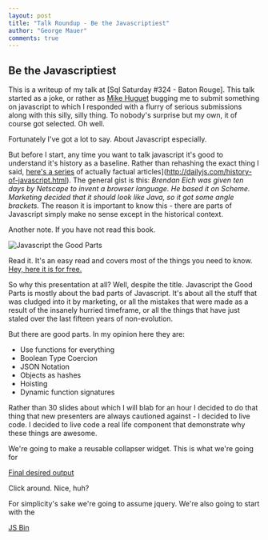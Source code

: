 ```yaml
--- 
layout: post
title: "Talk Roundup - Be the Javascriptiest"
author: "George Mauer"
comments: true
---
```


## Be the Javascriptiest

This is a writeup of my talk at [Sql Saturday #324 - Baton Rouge]. This talk started as a joke, or rather as [Mike Huguet](http://geekswithblogs.net/mikehuguet/Default.aspx) bugging me to submit something on javascript to which I responded with a flurry of serious submissions along with this silly, silly thing. To nobody's surprise but my own, it of course got selected. Oh well.

Fortunately I've got a lot to say. About Javascript especially.

But before I start, any time you want to talk javascript it's good to understand it's history as a baseline. Rather than rehashing the exact thing I said, [here's a series](https://www.w3.org/community/webed/wiki/A_Short_History_of_JavaScript) of actually factual articles](http://dailyjs.com/history-of-javascript.html). The general gist is this: *Brendan Eich was given ten days by Netscape to invent a browser language. He based it on Scheme. Marketing decided that it should look like Java, so it got some angle brackets.* The reason it is important to know this - there are parts of Javascript simply make no sense except in the historical context.

Another note. If you have not read this book. 

![Javascript the Good Parts](http://ecx.images-amazon.com/images/I/518QVtPWA7L._BO2,204,203,200_PIsitb-sticker-arrow-click,TopRight,35,-76_AA300_SH20_OU01_.jpg) 

Read it. It's an easy read and covers most of the things you need to know. [Hey, here it is for free.](http://it-ebooks.info/book/274/)

So why this presentation at all? Well, despite the title. Javascript the Good Parts is mostly about the bad parts of Javascript. It's about all the stuff that was cludged into it by marketing, or all the mistakes that were made as a result of the insanely hurried timeframe, or all the things that have just staled over the last fifteen years of non-evolution.

But there are good parts. In my opinion here they are:

* Use functions for everything
* Boolean Type Coercion
* JSON Notation
* Objects as hashes
* Hoisting
* Dynamic function signatures

Rather than 30 slides about which I will blab for an hour I decided to do that thing that new presenters are always cautioned against - I decided to live code. I decided to live code a real life component that demonstrate why these things are awesome.

We're going to make a reusable collapser widget. This is what we're going for

<a class="jsbin-embed" href="http://jsbin.com/weniqu/20/embed?output">Final desired output</a>

Click around. Nice, huh?

For simplicity's sake we're going to assume jquery. We're also going to start with the 

<a class="jsbin-embed" href="http://jsbin.com/zatey/3/embed">JS Bin</a>

<script src="http://static.jsbin.com/js/embed.js" async defer></script>